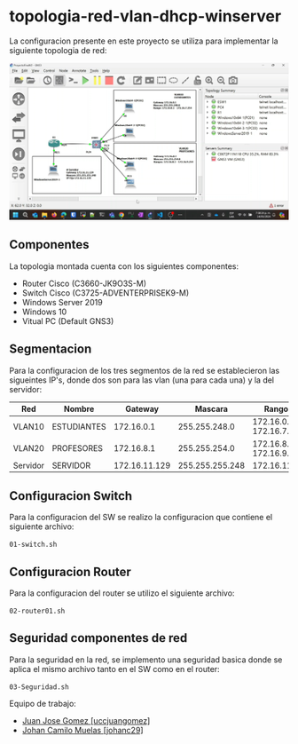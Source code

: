 # topologia-red-vlan-dhcp-winserver

La configuracion presente en este proyecto se utiliza para implementar la siguiente topologia de red:

![Topologia de red](/images/topologia.png)

## Componentes

La topologia montada cuenta con los siguientes componentes:

* Router Cisco (C3660-JK9O3S-M)
* Switch Cisco (C3725-ADVENTERPRISEK9-M)
* Windows Server 2019
* Windows 10
* Vitual PC (Default GNS3)

## Segmentacion

Para la configuracion de los tres segmentos de la red se establecieron las sigueintes IP's, donde dos son para las vlan (una para cada una) y la del servidor:

| Red | Nombre | Gateway | Mascara | Rango IP |
|----------|----------|----------|----------|----------|
| VLAN10    | ESTUDIANTES   | 172.16.0.1   | 255.255.248.0 | 172.16.0.1 - 172.16.7.254 |
| VLAN20    | PROFESORES  | 172.16.8.1   | 255.255.254.0 | 172.16.8.1 - 172.16.9.254 |
| Servidor    | SERVIDOR   | 172.16.11.129   | 255.255.255.248 | 172.16.11.134 |

## Configuracion Switch

Para la configuracion del SW se realizo la configuracion que contiene el siguiente archivo:

`01-switch.sh`

## Configuracion Router

Para la configuracion del router se utilizo el siguiente archivo:

`02-router01.sh`

## Seguridad componentes de red

Para la seguridad en la red, se implemento una seguridad basica donde se aplica el mismo archivo tanto en el SW como en el router:

`03-Seguridad.sh`

Equipo de trabajo:
* [Juan Jose Gomez [uccjuangomez] ](https://github.com/uccjuangomez)
* [Johan Camilo Muelas [johanc29]](https://github.com/johanc29)
